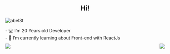 <h2 align="Center">  Hi!</h3>
<p align="left"> <img src="https://komarev.com/ghpvc/?username=abel3t" alt="abel3t" /> </p>
<div style="margin-bottom: 10px">
    - 💻 I’m 20 Years old Developer<br/>
    - 🌱 I’m currently learning about Front-end with ReactJs
</div>

<img align="left" src="https://github-readme-stats.vercel.app/api?username=abel3t&show_icons=true"/>
<img align='right' src="https://github-readme-stats.vercel.app/api/top-langs?username=abel3t&layout=compact"/>
